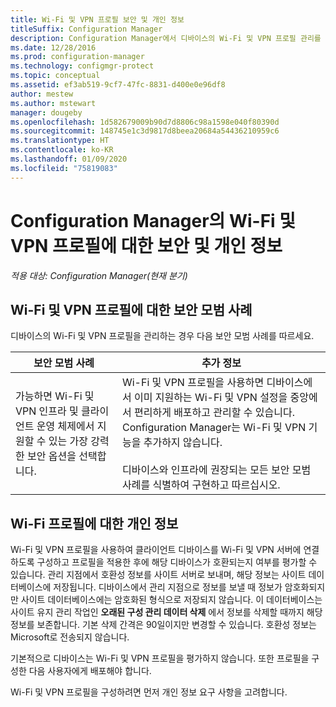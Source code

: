 ```yaml
---
title: Wi-Fi 및 VPN 프로필 보안 및 개인 정보
titleSuffix: Configuration Manager
description: Configuration Manager에서 디바이스의 Wi-Fi 및 VPN 프로필 관리를 위한 보안 모범 사례를 알아봅니다.
ms.date: 12/28/2016
ms.prod: configuration-manager
ms.technology: configmgr-protect
ms.topic: conceptual
ms.assetid: ef3ab519-9cf7-47fc-8831-d400e0e96df8
author: mestew
ms.author: mstewart
manager: dougeby
ms.openlocfilehash: 1d582679009b90d7d8806c98a1598e040f80390d
ms.sourcegitcommit: 148745e1c3d9817d8beea20684a54436210959c6
ms.translationtype: HT
ms.contentlocale: ko-KR
ms.lasthandoff: 01/09/2020
ms.locfileid: "75819083"
---
```

# <a name="security-and-privacy-for-wi-fi-and-vpn-profiles-in-configuration-manager"></a>Configuration Manager의 Wi-Fi 및 VPN 프로필에 대한 보안 및 개인 정보

*적용 대상: Configuration Manager(현재 분기)*

##  <a name="security-best-practices-for-wi-fi--and-vpn-profiles"></a>Wi-Fi 및 VPN 프로필에 대한 보안 모범 사례  
 디바이스의 Wi-Fi 및 VPN 프로필을 관리하는 경우 다음 보안 모범 사례를 따르세요.  

|보안 모범 사례|추가 정보|  
|----------------------------|----------------------|  
|가능하면 Wi-Fi 및 VPN 인프라 및 클라이언트 운영 체제에서 지원할 수 있는 가장 강력한 보안 옵션을 선택합니다.|Wi-Fi 및 VPN 프로필을 사용하면 디바이스에서 이미 지원하는 Wi-Fi 및 VPN 설정을 중앙에서 편리하게 배포하고 관리할 수 있습니다. Configuration Manager는 Wi-Fi 및 VPN 기능을 추가하지 않습니다.<br /><br /> 디바이스와 인프라에 권장되는 모든 보안 모범 사례를 식별하여 구현하고 따르십시오.|  

## <a name="privacy-information-for-wi-fi-profiles"></a>Wi-Fi 프로필에 대한 개인 정보  
 Wi-Fi 및 VPN 프로필을 사용하여 클라이언트 디바이스를 Wi-Fi 및 VPN 서버에 연결하도록 구성하고 프로필을 적용한 후에 해당 디바이스가 호환되는지 여부를 평가할 수 있습니다. 관리 지점에서 호환성 정보를 사이트 서버로 보내며, 해당 정보는 사이트 데이터베이스에 저장됩니다. 디바이스에서 관리 지점으로 정보를 보낼 때 정보가 암호화되지만 사이트 데이터베이스에는 암호화된 형식으로 저장되지 않습니다. 이 데이터베이스는 사이트 유지 관리 작업인 **오래된 구성 관리 데이터 삭제** 에서 정보를 삭제할 때까지 해당 정보를 보존합니다. 기본 삭제 간격은 90일이지만 변경할 수 있습니다. 호환성 정보는 Microsoft로 전송되지 않습니다.  

 기본적으로 디바이스는 Wi-Fi 및 VPN 프로필을 평가하지 않습니다. 또한 프로필을 구성한 다음 사용자에게 배포해야 합니다.  

 Wi-Fi 및 VPN 프로필을 구성하려면 먼저 개인 정보 요구 사항을 고려합니다.  
